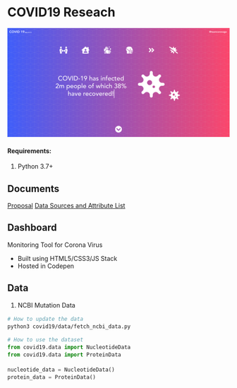 # COVID19 Reseach

![COVID 19 Research](https://raw.githubusercontent.com/kingspp/covid19_research/66dd5fbbbc9619337405a43070943bb33942e24c/dashboard/app/src/assets/demo.png)

#### Requirements:
1. Python 3.7+

## Documents
[Proposal](https://docs.google.com/document/d/10DEj1amBY032zPM7av0jZpFpkQ9IhZFcYuKpy6hm4qo/edit?usp=sharing)
[Data Sources and Attribute List](https://docs.google.com/spreadsheets/d/1vciQLHLW-a4RZnuwnnPHg9UxHwMUGm2xG9Ui_fUgXug/edit?usp=sharing)

## Dashboard

Monitoring Tool for Corona Virus
* Built using HTML5/CSS3/JS Stack
* Hosted in Codepen


## Data 

1. NCBI Mutation Data

```bash
# How to update the data
python3 covid19/data/fetch_ncbi_data.py
```

```python
# How to use the dataset
from covid19.data import NucleotideData
from covid19.data import ProteinData

nucleotide_data = NucleotideData()
protein_data = ProteinData()
```
